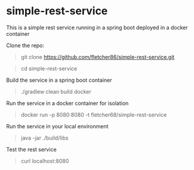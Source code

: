 # simple-rest-service

This is a simple rest service running in a spring boot deployed in a docker container

Clone the repo:

> git clone https://github.com/fletcher86/simple-rest-service.git

> cd simple-rest-service

Build the service in a spring boot container
> ./gradlew clean build docker

Run the service in a docker container for isolation
> docker run -p 8080:8080 -t fletcher68/simple-rest-service

Run the service in your local environment
> java -jar ./build/libs

Test the rest service

> curl localhost:8080

